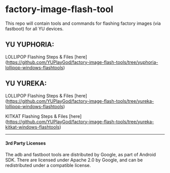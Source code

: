 # factory-image-flash-tool

This repo will contain tools and commands for flashing factory images (via fastboot) for all YU devices.



YU YUPHORIA:
-------------

LOLLIPOP Flashing Steps & Files [here] (https://github.com/YUPlayGod/factory-image-flash-tools/tree/yuphoria-lollipop-windows-flashtools)



YU YUREKA:
-----------

LOLLIPOP Flashing Steps & Files [here] (https://github.com/YUPlayGod/factory-image-flash-tools/tree/yureka-lollipop-windows-flashtools)

KITKAT Flashing Steps & Files [here] (https://github.com/YUPlayGod/factory-image-flash-tools/tree/yureka-kitkat-windows-flashtools)



----------------------
#### 3rd Party Licenses

The adb and fastboot tools are distributed by Google, as part of Android SDK. 
There are licensed under Apache 2.0 by Google, and can be redistributed under 
a compatible license. 
